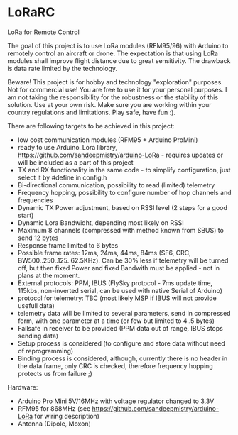 # LoRaRC
LoRa for Remote Control

The goal of this project is to use LoRa modules (RFM95/96) with Arduino to remotely control an aircraft or drone. The expectation is that using LoRa modules shall improve flight distance due to great sensitivity. The drawback is data rate limited by the technology.

Beware!
This project is for hobby and technology "exploration" purposes. Not for commercial use! You are free to use it for your personal purposes. I am not taking the responsibility for the robustness or the stability of this solution. Use at your own risk. Make sure you are working within your country regulations and limitations. Play safe, have fun :).

There are following targets to be achieved in this project:
- low cost communication modules (RFM95 + Arduino ProMini)
- ready to use Arduino_Lora library, https://github.com/sandeepmistry/arduino-LoRa - requires updates or will be included as a part of this project
- TX and RX functionality in the same code - to simplify configuration, just select it by #define in config.h
- Bi-directional communication, possibility to read (limited) telemetry
- Frequency hopping, possibility to configure number of hop channels and frequencies
- Dynamic TX Power adjustment, based on RSSI level (2 steps for a good start)
- Dynamic Lora Bandwidht, depending most likely on RSSI
- Maximum 8 channels (compressed with method known from SBUS) to send 12 bytes
- Response frame limited to 6 bytes
- Possible frame rates: 12ms, 24ms, 44ms, 84ms (SF6, CRC, BW500..250..125..62.5KHz). Can be 30% less if telemetry will be turned off, but then fixed Power and fixed Bandwith must be applied - not in plans at the moment.
- External protocols: PPM, IBUS (FlySky protocol - 7ms update time, 115kbs, non-inverted serial, can be used with native Serial of Arduino)
- protocol for telemetry: TBC (most likely MSP if IBUS will not provide usefull data)
- telemetry data will be limited to several parameters, send in compressed form, with one parameter at a time (or few but limited to 4..5 bytes)
- Failsafe in receiver to be provided (PPM data out of range, IBUS stops sending data)
- Setup process is considered (to configure and store data without need of reprogramming)
- Binding process is considered, although, currently there is no header in the data frame, only CRC is checked, therefore frequency hopping protects us from failure ;)

Hardware:
- Arduino Pro Mini 5V/16MHz with voltage regulator changed to 3,3V
- RFM95 for 868MHz (see https://github.com/sandeepmistry/arduino-LoRa for wiring description)
- Antenna (Dipole, Moxon)
